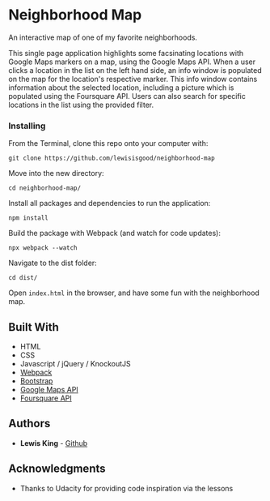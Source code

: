 # Neighborhood Map
An interactive map of one of my favorite neighborhoods.

This single page application highlights some facsinating locations with Google Maps markers on a map, using the Google Maps API. When a user clicks a location in the list on the left hand side, an info window is populated on the map for the location's respective marker. This info window contains information about the selected location, including a picture which is populated using the Foursquare API. Users can also search for specific locations in the list using the provided filter.

### Installing

From the Terminal, clone this repo onto your computer with:

```
git clone https://github.com/lewisisgood/neighborhood-map
```

Move into the new directory:

```
cd neighborhood-map/
```

Install all packages and dependencies to run the application:

```
npm install
```

Build the package with Webpack (and watch for code updates):

```
npx webpack --watch
```

Navigate to the dist folder:

```
cd dist/
```

Open ```index.html``` in the browser, and have some fun with the neighborhood map.


## Built With

* HTML
* CSS
* Javascript / jQuery / KnockoutJS
* [Webpack](https://webpack.js.org/)
* [Bootstrap](https://getbootstrap.com)
* [Google Maps API](https://developers.google.com/maps/documentation/javascript/tutorial)
* [Foursquare API](https://developer.foursquare.com/)

## Authors

* **Lewis King** - [Github](https://github.com/lewisisgood)

## Acknowledgments

* Thanks to Udacity for providing code inspiration via the lessons